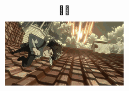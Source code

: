
<h1 align="center"> 👋😆 </h1>
<div align="center">
  <img src="https://github.com/FanFanicon/FanFanicon/blob/main/%E5%85%B5%E9%95%BF.webp" alt="header"/>
</div>


